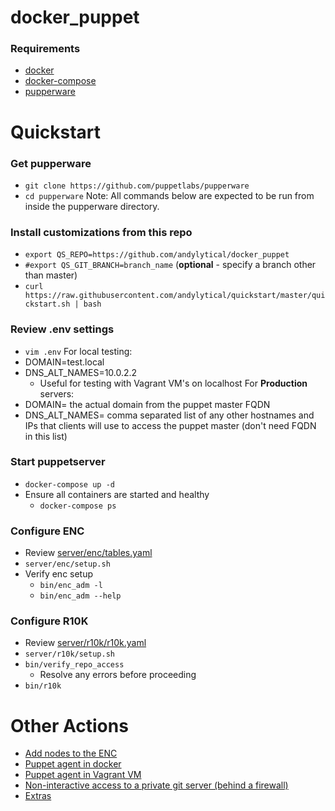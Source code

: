 # docker_puppet

### Requirements
- [docker](https://www.docker.com/products/docker-desktop)
- [docker-compose](https://docs.docker.com/compose/install/)
- [pupperware](https://github.com/puppetlabs/pupperware)

# Quickstart

### Get pupperware
- `git clone https://github.com/puppetlabs/pupperware`
- `cd pupperware`
Note: All commands below are expected to be run from inside the pupperware
directory.

### Install customizations from this repo
- `export QS_REPO=https://github.com/andylytical/docker_puppet`
- `#export QS_GIT_BRANCH=branch_name`  (__optional__ - specify a branch other than master)
- `curl https://raw.githubusercontent.com/andylytical/quickstart/master/quickstart.sh | bash`

### Review .env settings
- `vim .env`
For local testing:
- DOMAIN=test.local
- DNS_ALT_NAMES=10.0.2.2
  - Useful for testing with Vagrant VM's on localhost
For **Production** servers:
- DOMAIN= the actual domain from the puppet master FQDN
- DNS_ALT_NAMES= comma separated list of any other hostnames and IPs that clients will use to
  access the puppet master (don't need FQDN in this list)

### Start puppetserver
- `docker-compose up -d`
- Ensure all containers are started and healthy
  - `docker-compose ps`

### Configure ENC
- Review [server/enc/tables.yaml](server/enc/tables.yaml)
- `server/enc/setup.sh`
- Verify enc setup
  - `bin/enc_adm -l`
  - `bin/enc_adm --help`

### Configure R10K
- Review [server/r10k/r10k.yaml](server/r10k/r10k.yaml)
- `server/r10k/setup.sh`
- `bin/verify_repo_access`
  - Resolve any errors before proceeding
- `bin/r10k`


# Other Actions

- [Add nodes to the ENC](docs/enc.md)
- [Puppet agent in docker](agent/README.md)
- [Puppet agent in Vagrant VM](vagrant/README.md)
- [Non-interactive access to a private git server (behind a firewall)](docs/ssh_tunnel.md)
- [Extras](docs/extras.md)
